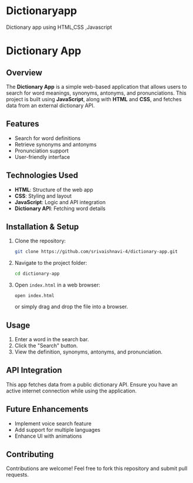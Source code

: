 # Dictionaryapp
Dictionary app using HTML,CSS ,Javascript
# Dictionary App

## Overview
The **Dictionary App** is a simple web-based application that allows users to search for word meanings, synonyms, antonyms, and pronunciations. This project is built using **JavaScript**, along with **HTML** and **CSS**, and fetches data from an external dictionary API.

## Features
- Search for word definitions
- Retrieve synonyms and antonyms
- Pronunciation support
- User-friendly interface

## Technologies Used
- **HTML**: Structure of the web app
- **CSS**: Styling and layout
- **JavaScript**: Logic and API integration
- **Dictionary API**: Fetching word details

## Installation & Setup
1. Clone the repository:
   ```bash
   git clone https://github.com/srivaishnavi-4/dictionary-app.git
   ```
2. Navigate to the project folder:
   ```bash
   cd dictionary-app
   ```
3. Open `index.html` in a web browser:
   ```
   open index.html
   ```
   or simply drag and drop the file into a browser.

## Usage
1. Enter a word in the search bar.
2. Click the "Search" button.
3. View the definition, synonyms, antonyms, and pronunciation.

## API Integration
This app fetches data from a public dictionary API. Ensure you have an active internet connection while using the application.

## Future Enhancements
- Implement voice search feature
- Add support for multiple languages
- Enhance UI with animations

## Contributing
Contributions are welcome! Feel free to fork this repository and submit pull requests.

